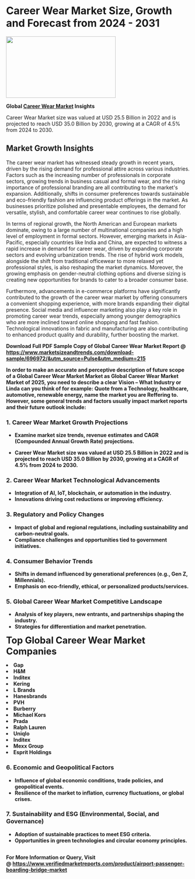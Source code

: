 <H1>Career Wear Market Size, Growth and Forecast from 2024 - 2031</H1><img class="aligncenter size-medium wp-image-584254" src="https://thirdeyenews.in/wp-content/uploads/2024/09/Global-Market-Research-300x168.jpeg" alt="" width="300" height="168" /><p><strong>Global&nbsp;<a href="https://www.marketsizeandtrends.com/download-sample/696972/&amp;utm_source=Pulse&amp;utm_medium=215">Career Wear Market</a> Insights</strong></p><p>Career Wear Market size was valued at USD 25.5 Billion in 2022 and is projected to reach USD 35.0 Billion by 2030, growing at a CAGR of 4.5% from 2024 to 2030.</p><p><h2>Market Growth Insights</h2> <p>The career wear market has witnessed steady growth in recent years, driven by the rising demand for professional attire across various industries. Factors such as the increasing number of professionals in corporate sectors, growing trends in business casual and formal wear, and the rising importance of professional branding are all contributing to the market's expansion. Additionally, shifts in consumer preferences towards sustainable and eco-friendly fashion are influencing product offerings in the market. As businesses prioritize polished and presentable employees, the demand for versatile, stylish, and comfortable career wear continues to rise globally.</p> <p><strong></strong></p> <p>In terms of regional growth, the North American and European markets dominate, owing to a large number of multinational companies and a high level of employment in formal sectors. However, emerging markets in Asia-Pacific, especially countries like India and China, are expected to witness a rapid increase in demand for career wear, driven by expanding corporate sectors and evolving urbanization trends. The rise of hybrid work models, alongside the shift from traditional officewear to more relaxed yet professional styles, is also reshaping the market dynamics. Moreover, the growing emphasis on gender-neutral clothing options and diverse sizing is creating new opportunities for brands to cater to a broader consumer base.</p> <p>Furthermore, advancements in e-commerce platforms have significantly contributed to the growth of the career wear market by offering consumers a convenient shopping experience, with more brands expanding their digital presence. Social media and influencer marketing also play a key role in promoting career wear trends, especially among younger demographics who are more inclined toward online shopping and fast fashion. Technological innovations in fabric and manufacturing are also contributing to enhanced product quality and durability, further boosting the market.</p> <p><strong></p><p><span class=""><strong>Download Full PDF Sample Copy of Global Career Wear Market Report</strong> @ <a href="https://www.marketsizeandtrends.com/download-sample/696972/&amp;utm_source=Pulse&amp;utm_medium=215" target="_blank">https://www.marketsizeandtrends.com/download-sample/696972/&amp;utm_source=Pulse&amp;utm_medium=215</a></span></p><p>In order to make an accurate and perceptive description of future scope of a Global&nbsp;Career Wear Market Market as Global&nbsp;Career Wear Market Market of 2025, you need to describe a clear Vision &ndash; What Industry or Linda can you think of for example: Quote from a Technology, healthcare, automotive, renewable energy, name the market you are Reffering to. However, some general trends and factors usually impact market reports and their future outlook include:</p><h3>1.&nbsp;<strong>Career Wear Market Growth Projections</strong></h3><ul><li>Examine market size trends, revenue estimates and CAGR (Compounded Annual Growth Rate) projections.</li><li><p>Career Wear Market size was valued at USD 25.5 Billion in 2022 and is projected to reach USD 35.0 Billion by 2030, growing at a CAGR of 4.5% from 2024 to 2030.</p></li></ul><h3>2.&nbsp;<strong>Career Wear Market Technological Advancements</strong></h3><ul><li>Integration of AI, IoT, blockchain, or automation in the industry.</li><li>Innovations driving cost reductions or improving efficiency.</li></ul><h3>3.&nbsp;<strong>Regulatory and Policy Changes</strong></h3><ul><li>Impact of global and regional regulations, including sustainability and carbon-neutral goals.</li><li>Compliance challenges and opportunities tied to government initiatives.</li></ul><h3>4.&nbsp;<strong>Consumer Behavior Trends</strong></h3><ul><li>Shifts in demand influenced by generational preferences (e.g., Gen Z, Millennials).</li><li>Emphasis on eco-friendly, ethical, or personalized products/services.</li></ul><h3>5.&nbsp;<strong>Global Career Wear Market Competitive Landscape</strong></h3><ul><li>Analysis of key players, new entrants, and partnerships shaping the industry.</li><li>Strategies for differentiation and market penetration.</li></ul><p data-pm-slice="1 1 []"><span style="color: inherit; font-family: inherit; font-size: 25px;">Top Global Career Wear Market Companies</span></p><div class="" data-test-id=""><p><li>Gap</li><li> H&M</li><li> Inditex</li><li> Kering</li><li> L Brands</li><li> Hanesbrands</li><li> PVH</li><li> Burberry</li><li> Michael Kors</li><li> Prada</li><li> Ralph Lauren</li><li> Uniqlo</li><li> Inditex</li><li> Mexx Group</li><li> Esprit Holdings</li></p></div><h3>6.&nbsp;<strong>Economic and Geopolitical Factors</strong></h3><ul><li>Influence of global economic conditions, trade policies, and geopolitical events.</li><li>Resilience of the market to inflation, currency fluctuations, or global crises.</li></ul><h3>7.&nbsp;<strong>Sustainability and ESG (Environmental, Social, and Governance)</strong></h3><ul><li>Adoption of sustainable practices to meet ESG criteria.</li><li>Opportunities in green technologies and circular economy principles.</li></ul><h2><strong style="font-size: 14px;">For More Information or Query, Visit @&nbsp;</strong><a style="background-color: #ffffff; font-size: 14px;" href="https://www.marketsizeandtrends.com/report/career-wear-market/" target="_blank">https://www.verifiedmarketreports.com/product/airport-passenger-boarding-bridge-market</a></h2>
